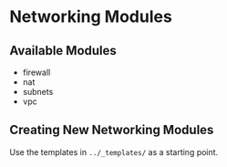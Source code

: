 # Networking Modules

## Available Modules
- firewall
- nat
- subnets
- vpc

## Creating New Networking Modules
Use the templates in `../_templates/` as a starting point.
